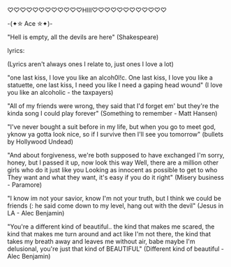 ♡♡♡♡♡♡♡♡♡♡♡♡HIII♡♡♡♡♡♡♡♡♡♡♡♡

-(✦✮ Ace ✮✦)-


"Hell is empty, all the devils are here" (Shakespeare)


lyrics:

(Lyrics aren't always ones I relate to, just ones I love a lot)

"one last kiss, I love you like an alcoh0l!c. One last kiss, I love you like a statuette, one last kiss, I need you like I need a gaping head wound" (I love you like an alcoholic - the taxpayers)

"All of my friends were wrong, they said that I'd forget em' but they're the kinda song I could play forever" (Something to remember - Matt Hansen)

"I've never bought a suit before in my life, but when you go to meet god, yknow ya gotta look nice, so if I survive then I'll see you tomorrow" (bullets by Hollywood Undead)

"And about forgiveness, we're both supposed to have exchanged I'm sorry, honey, but I passed it up, now look this way Well, there are a million other girls who do it just like you Looking as innocent as possible to get to who They want and what they want, it's easy if you do it right" (Misery business - Paramore)

"I know im not your savior, know I'm not your truth, but I think we could be friends (: he said come down to my level, hang out with the devil" (Jesus in LA - Alec Benjamin)

"You're a different kind of beautiful.. the kind that makes me scared, the kind that makes me turn around and act like I'm not there, the kind that takes my breath away and leaves me without air, babe maybe I'm delusional, you're just that kind of BEAUTIFUL" (Different kind of beautiful - Alec Benjamin)


